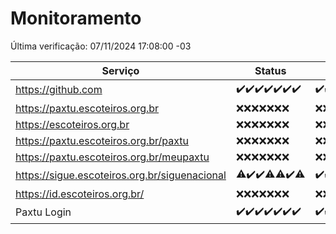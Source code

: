# Monitoramento

Última verificação: 07/11/2024 17:08:00 -03

|Serviço|Status|Últimas 24h|
|---|---|---|
|https://github.com|<span title="2024-10-31: OK=23">✔️</span><span title="2024-11-01: OK=23">✔️</span><span title="2024-11-02: OK=23">✔️</span><span title="2024-11-03: OK=23">✔️</span><span title="2024-11-04: OK=23">✔️</span><span title="2024-11-05: OK=23">✔️</span><span title="2024-11-06: OK=19">✔️</span>|<span title="06/11/2024 17:09:00 -03 : 200">✔️</span><span title="06/11/2024 18:07:00 -03 : 200">✔️</span><span title="06/11/2024 19:07:00 -03 : 200">✔️</span><span title="06/11/2024 20:07:00 -03 : 200">✔️</span><span title="06/11/2024 21:40:00 -03 : 200">✔️</span><span title="06/11/2024 23:09:00 -03 : 200">✔️</span><span title="07/11/2024 00:15:00 -03 : 200">✔️</span><span title="07/11/2024 01:10:00 -03 : 200">✔️</span><span title="07/11/2024 02:08:00 -03 : 200">✔️</span><span title="07/11/2024 03:11:00 -03 : 200">✔️</span><span title="07/11/2024 04:08:00 -03 : 200">✔️</span><span title="07/11/2024 05:11:00 -03 : 200">✔️</span><span title="07/11/2024 06:08:00 -03 : 200">✔️</span><span title="07/11/2024 07:08:00 -03 : 200">✔️</span><span title="07/11/2024 08:06:00 -03 : 200">✔️</span><span title="07/11/2024 09:14:00 -03 : 200">✔️</span><span title="07/11/2024 10:15:00 -03 : 200">✔️</span><span title="07/11/2024 11:07:00 -03 : 200">✔️</span><span title="07/11/2024 12:08:00 -03 : 200">✔️</span><span title="07/11/2024 13:09:00 -03 : 200">✔️</span><span title="07/11/2024 14:07:00 -03 : 200">✔️</span><span title="07/11/2024 15:10:00 -03 : 200">✔️</span><span title="07/11/2024 16:06:00 -03 : 200">✔️</span><span title="07/11/2024 17:08:00 -03 : 200">✔️</span>|
|https://paxtu.escoteiros.org.br|<span title="2024-10-31: Falhas=23">❌</span><span title="2024-11-01: Falhas=23">❌</span><span title="2024-11-02: Falhas=23">❌</span><span title="2024-11-03: Falhas=23">❌</span><span title="2024-11-04: Falhas=23">❌</span><span title="2024-11-05: Falhas=23">❌</span><span title="2024-11-06: Falhas=19">❌</span>|<span title="06/11/2024 17:09:00 -03 : 403">❌</span><span title="06/11/2024 18:07:00 -03 : 403">❌</span><span title="06/11/2024 19:07:00 -03 : 403">❌</span><span title="06/11/2024 20:07:00 -03 : 403">❌</span><span title="06/11/2024 21:40:00 -03 : 403">❌</span><span title="06/11/2024 23:09:00 -03 : 403">❌</span><span title="07/11/2024 00:15:00 -03 : 403">❌</span><span title="07/11/2024 01:10:00 -03 : 403">❌</span><span title="07/11/2024 02:08:00 -03 : 403">❌</span><span title="07/11/2024 03:11:00 -03 : 403">❌</span><span title="07/11/2024 04:08:00 -03 : 403">❌</span><span title="07/11/2024 05:11:00 -03 : 403">❌</span><span title="07/11/2024 06:08:00 -03 : 403">❌</span><span title="07/11/2024 07:08:00 -03 : 403">❌</span><span title="07/11/2024 08:06:00 -03 : 403">❌</span><span title="07/11/2024 09:14:00 -03 : 403">❌</span><span title="07/11/2024 10:15:00 -03 : 403">❌</span><span title="07/11/2024 11:07:00 -03 : 403">❌</span><span title="07/11/2024 12:08:00 -03 : 403">❌</span><span title="07/11/2024 13:09:00 -03 : 403">❌</span><span title="07/11/2024 14:07:00 -03 : 403">❌</span><span title="07/11/2024 15:10:00 -03 : 403">❌</span><span title="07/11/2024 16:06:00 -03 : 403">❌</span><span title="07/11/2024 17:08:00 -03 : 403">❌</span>|
|https://escoteiros.org.br|<span title="2024-10-31: Falhas=23">❌</span><span title="2024-11-01: Falhas=23">❌</span><span title="2024-11-02: Falhas=23">❌</span><span title="2024-11-03: Falhas=23">❌</span><span title="2024-11-04: Falhas=23">❌</span><span title="2024-11-05: Falhas=23">❌</span><span title="2024-11-06: Falhas=19">❌</span>|<span title="06/11/2024 17:09:00 -03 : 403">❌</span><span title="06/11/2024 18:07:00 -03 : 403">❌</span><span title="06/11/2024 19:07:00 -03 : 403">❌</span><span title="06/11/2024 20:07:00 -03 : 403">❌</span><span title="06/11/2024 21:40:00 -03 : 403">❌</span><span title="06/11/2024 23:09:00 -03 : 403">❌</span><span title="07/11/2024 00:15:00 -03 : 403">❌</span><span title="07/11/2024 01:10:00 -03 : 403">❌</span><span title="07/11/2024 02:08:00 -03 : 403">❌</span><span title="07/11/2024 03:11:00 -03 : 403">❌</span><span title="07/11/2024 04:08:00 -03 : 403">❌</span><span title="07/11/2024 05:11:00 -03 : 403">❌</span><span title="07/11/2024 06:08:00 -03 : 403">❌</span><span title="07/11/2024 07:08:00 -03 : 403">❌</span><span title="07/11/2024 08:06:00 -03 : 403">❌</span><span title="07/11/2024 09:14:00 -03 : 403">❌</span><span title="07/11/2024 10:15:00 -03 : 403">❌</span><span title="07/11/2024 11:07:00 -03 : 403">❌</span><span title="07/11/2024 12:08:00 -03 : 403">❌</span><span title="07/11/2024 13:09:00 -03 : 403">❌</span><span title="07/11/2024 14:07:00 -03 : 403">❌</span><span title="07/11/2024 15:10:00 -03 : 403">❌</span><span title="07/11/2024 16:06:00 -03 : 403">❌</span><span title="07/11/2024 17:08:00 -03 : 403">❌</span>|
|https://paxtu.escoteiros.org.br/paxtu|<span title="2024-10-31: Falhas=23">❌</span><span title="2024-11-01: Falhas=23">❌</span><span title="2024-11-02: Falhas=23">❌</span><span title="2024-11-03: Falhas=23">❌</span><span title="2024-11-04: Falhas=23">❌</span><span title="2024-11-05: Falhas=23">❌</span><span title="2024-11-06: Falhas=19">❌</span>|<span title="06/11/2024 17:09:00 -03 : 403">❌</span><span title="06/11/2024 18:07:00 -03 : 403">❌</span><span title="06/11/2024 19:07:00 -03 : 403">❌</span><span title="06/11/2024 20:07:00 -03 : 403">❌</span><span title="06/11/2024 21:40:00 -03 : 403">❌</span><span title="06/11/2024 23:09:00 -03 : 403">❌</span><span title="07/11/2024 00:15:00 -03 : 403">❌</span><span title="07/11/2024 01:10:00 -03 : 403">❌</span><span title="07/11/2024 02:08:00 -03 : 403">❌</span><span title="07/11/2024 03:11:00 -03 : 403">❌</span><span title="07/11/2024 04:08:00 -03 : 403">❌</span><span title="07/11/2024 05:11:00 -03 : 403">❌</span><span title="07/11/2024 06:08:00 -03 : 403">❌</span><span title="07/11/2024 07:08:00 -03 : 403">❌</span><span title="07/11/2024 08:06:00 -03 : 403">❌</span><span title="07/11/2024 09:14:00 -03 : 403">❌</span><span title="07/11/2024 10:15:00 -03 : 403">❌</span><span title="07/11/2024 11:07:00 -03 : 403">❌</span><span title="07/11/2024 12:08:00 -03 : 403">❌</span><span title="07/11/2024 13:09:00 -03 : 403">❌</span><span title="07/11/2024 14:07:00 -03 : 403">❌</span><span title="07/11/2024 15:10:00 -03 : 403">❌</span><span title="07/11/2024 16:06:00 -03 : 403">❌</span><span title="07/11/2024 17:08:00 -03 : 403">❌</span>|
|https://paxtu.escoteiros.org.br/meupaxtu|<span title="2024-10-31: Falhas=23">❌</span><span title="2024-11-01: Falhas=23">❌</span><span title="2024-11-02: Falhas=23">❌</span><span title="2024-11-03: Falhas=23">❌</span><span title="2024-11-04: Falhas=23">❌</span><span title="2024-11-05: Falhas=23">❌</span><span title="2024-11-06: Falhas=19">❌</span>|<span title="06/11/2024 17:09:00 -03 : 403">❌</span><span title="06/11/2024 18:07:00 -03 : 403">❌</span><span title="06/11/2024 19:07:00 -03 : 403">❌</span><span title="06/11/2024 20:07:00 -03 : 403">❌</span><span title="06/11/2024 21:40:00 -03 : 403">❌</span><span title="06/11/2024 23:09:00 -03 : 403">❌</span><span title="07/11/2024 00:15:00 -03 : 403">❌</span><span title="07/11/2024 01:10:00 -03 : 403">❌</span><span title="07/11/2024 02:08:00 -03 : 403">❌</span><span title="07/11/2024 03:11:00 -03 : 403">❌</span><span title="07/11/2024 04:08:00 -03 : 403">❌</span><span title="07/11/2024 05:11:00 -03 : 403">❌</span><span title="07/11/2024 06:08:00 -03 : 403">❌</span><span title="07/11/2024 07:08:00 -03 : 403">❌</span><span title="07/11/2024 08:06:00 -03 : 403">❌</span><span title="07/11/2024 09:14:00 -03 : 403">❌</span><span title="07/11/2024 10:15:00 -03 : 403">❌</span><span title="07/11/2024 11:07:00 -03 : 403">❌</span><span title="07/11/2024 12:08:00 -03 : 403">❌</span><span title="07/11/2024 13:09:00 -03 : 403">❌</span><span title="07/11/2024 14:07:00 -03 : 403">❌</span><span title="07/11/2024 15:10:00 -03 : 403">❌</span><span title="07/11/2024 16:06:00 -03 : 403">❌</span><span title="07/11/2024 17:08:00 -03 : 403">❌</span>|
|https://sigue.escoteiros.org.br/siguenacional|<span title="2024-10-31: OK=22, Falhas=1">⚠️</span><span title="2024-11-01: OK=23">✔️</span><span title="2024-11-02: OK=23">✔️</span><span title="2024-11-03: OK=22, Falhas=1">⚠️</span><span title="2024-11-04: OK=22, Falhas=1">⚠️</span><span title="2024-11-05: OK=23">✔️</span><span title="2024-11-06: OK=18, Falhas=1">⚠️</span>|<span title="06/11/2024 17:09:00 -03 : 200">✔️</span><span title="06/11/2024 18:07:00 -03 : 200">✔️</span><span title="06/11/2024 19:07:00 -03 : 200">✔️</span><span title="06/11/2024 20:07:00 -03 : 200">✔️</span><span title="06/11/2024 21:40:00 -03 : 200">✔️</span><span title="06/11/2024 23:09:00 -03 : 200">✔️</span><span title="07/11/2024 00:15:00 -03 : 200">✔️</span><span title="07/11/2024 01:10:00 -03 : 200">✔️</span><span title="07/11/2024 02:08:00 -03 : 200">✔️</span><span title="07/11/2024 03:11:00 -03 : 200">✔️</span><span title="07/11/2024 04:08:00 -03 : 200">✔️</span><span title="07/11/2024 05:11:00 -03 : 200">✔️</span><span title="07/11/2024 06:08:00 -03 : 200">✔️</span><span title="07/11/2024 07:08:00 -03 : 200">✔️</span><span title="07/11/2024 08:06:00 -03 : 200">✔️</span><span title="07/11/2024 09:14:00 -03 : 200">✔️</span><span title="07/11/2024 10:15:00 -03 : 200">✔️</span><span title="07/11/2024 11:07:00 -03 : 200">✔️</span><span title="07/11/2024 12:08:00 -03 : 200">✔️</span><span title="07/11/2024 13:09:00 -03 : 200">✔️</span><span title="07/11/2024 14:07:00 -03 : 200">✔️</span><span title="07/11/2024 15:10:00 -03 : 200">✔️</span><span title="07/11/2024 16:06:00 -03 : 200">✔️</span><span title="07/11/2024 17:08:00 -03 : 200">✔️</span>|
|https://id.escoteiros.org.br/|<span title="2024-10-31: Falhas=23">❌</span><span title="2024-11-01: Falhas=23">❌</span><span title="2024-11-02: Falhas=23">❌</span><span title="2024-11-03: Falhas=23">❌</span><span title="2024-11-04: Falhas=23">❌</span><span title="2024-11-05: Falhas=23">❌</span><span title="2024-11-06: Falhas=19">❌</span>|<span title="06/11/2024 17:09:00 -03 : 403">❌</span><span title="06/11/2024 18:07:00 -03 : 403">❌</span><span title="06/11/2024 19:07:00 -03 : 403">❌</span><span title="06/11/2024 20:07:00 -03 : 403">❌</span><span title="06/11/2024 21:40:00 -03 : 403">❌</span><span title="06/11/2024 23:09:00 -03 : 403">❌</span><span title="07/11/2024 00:15:00 -03 : 403">❌</span><span title="07/11/2024 01:10:00 -03 : 403">❌</span><span title="07/11/2024 02:08:00 -03 : 403">❌</span><span title="07/11/2024 03:11:00 -03 : 403">❌</span><span title="07/11/2024 04:08:00 -03 : 403">❌</span><span title="07/11/2024 05:11:00 -03 : 403">❌</span><span title="07/11/2024 06:08:00 -03 : 403">❌</span><span title="07/11/2024 07:08:00 -03 : 403">❌</span><span title="07/11/2024 08:06:00 -03 : 403">❌</span><span title="07/11/2024 09:14:00 -03 : 403">❌</span><span title="07/11/2024 10:15:00 -03 : 403">❌</span><span title="07/11/2024 11:07:00 -03 : 403">❌</span><span title="07/11/2024 12:08:00 -03 : 403">❌</span><span title="07/11/2024 13:09:00 -03 : 403">❌</span><span title="07/11/2024 14:07:00 -03 : 403">❌</span><span title="07/11/2024 15:10:00 -03 : 403">❌</span><span title="07/11/2024 16:06:00 -03 : 403">❌</span><span title="07/11/2024 17:08:00 -03 : 403">❌</span>|
|Paxtu Login|<span title="2024-10-31: OK=23">✔️</span><span title="2024-11-01: OK=23">✔️</span><span title="2024-11-02: OK=23">✔️</span><span title="2024-11-03: OK=23">✔️</span><span title="2024-11-04: OK=23">✔️</span><span title="2024-11-05: OK=23">✔️</span><span title="2024-11-06: OK=19">✔️</span>|<span title="06/11/2024 17:09:00 -03 : 200">✔️</span><span title="06/11/2024 18:07:00 -03 : 200">✔️</span><span title="06/11/2024 19:07:00 -03 : 200">✔️</span><span title="06/11/2024 20:07:00 -03 : 200">✔️</span><span title="06/11/2024 21:40:00 -03 : 200">✔️</span><span title="06/11/2024 23:09:00 -03 : 200">✔️</span><span title="07/11/2024 00:15:00 -03 : 200">✔️</span><span title="07/11/2024 01:10:00 -03 : 200">✔️</span><span title="07/11/2024 02:08:00 -03 : 200">✔️</span><span title="07/11/2024 03:11:00 -03 : 200">✔️</span><span title="07/11/2024 04:08:00 -03 : 200">✔️</span><span title="07/11/2024 05:11:00 -03 : 200">✔️</span><span title="07/11/2024 06:08:00 -03 : 200">✔️</span><span title="07/11/2024 07:08:00 -03 : 200">✔️</span><span title="07/11/2024 08:06:00 -03 : 200">✔️</span><span title="07/11/2024 09:14:00 -03 : 200">✔️</span><span title="07/11/2024 10:15:00 -03 : 200">✔️</span><span title="07/11/2024 11:07:00 -03 : 200">✔️</span><span title="07/11/2024 12:08:00 -03 : 200">✔️</span><span title="07/11/2024 13:09:00 -03 : 200">✔️</span><span title="07/11/2024 14:07:00 -03 : 200">✔️</span><span title="07/11/2024 15:10:00 -03 : 200">✔️</span><span title="07/11/2024 16:06:00 -03 : 200">✔️</span><span title="07/11/2024 17:08:00 -03 : 200">✔️</span>|
